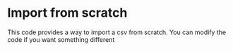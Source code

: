 # Import from scratch

This code provides a way to import a csv from scratch. You can modify the code if you want something different
